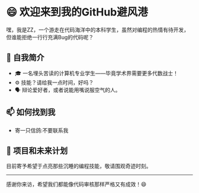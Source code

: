 # 😄 欢迎来到我的GitHub避风港

嘿，我是ZZ，一个游走在代码海洋中的本科学生，虽然对编程的热情有待开发，但谁能拒绝一行行充满Bug的代码呢？

## 🌱 自我简介

- 🎓 一名埋头苦读的计算机专业学生——毕竟学术界需要更多代数战士！
- ⚙️ 技能？请给我一点时间，好吗？
- 🗣 辩论爱好者，或者说能用嘴说服空气的人。

## 📫 如何找到我

- 寄一只信鸽:不要联系我

## 🚧 项目和未来计划

目前寄予希望于点亮那些沉睡的编程技能，敬请围观奇迹时刻。

---

感谢你来访，希望我们都能像代码审核那样严格又有成效！😄
